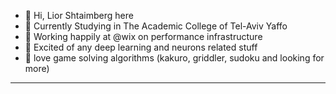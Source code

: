 - 👋 Hi, Lior Shtaimberg here
- 🏫 Currently Studying in The Academic College of Tel-Aviv Yaffo
- 👷 Working happily at @wix on performance infrastructure 
- 🧠 Excited of any deep learning and neurons related stuff
- 🎲 love game solving algorithms (kakuro, griddler, sudoku and looking for more)
---
